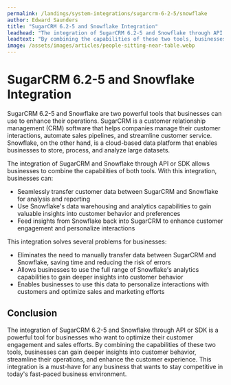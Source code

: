 ```yaml
---
permalink: /landings/system-integrations/sugarcrm-6-2-5/snowflake
author: Edward Saunders
title: "SugarCRM 6.2-5 and Snowflake Integration"
leadhead: "The integration of SugarCRM 6.2-5 and Snowflake through API or SDK is a powerful tool for businesses who want to optimize their customer engagement and sales efforts"
leadtext: "By combining the capabilities of these two tools, businesses can gain deeper insights into customer behavior, streamline their operations, and enhance the customer experience. This integration is a must-have for any business that wants to stay competitive in today's fast-paced business environment."
image: /assets/images/articles/people-sitting-near-table.webp
---
```

<div class="arttext">	<h1>SugarCRM 6.2-5 and Snowflake Integration</h1>
	<p>SugarCRM 6.2-5 and Snowflake are two powerful tools that businesses can use to enhance their operations. SugarCRM is a customer relationship management (CRM) software that helps companies manage their customer interactions, automate sales pipelines, and streamline customer service. Snowflake, on the other hand, is a cloud-based data platform that enables businesses to store, process, and analyze large datasets.</p>
	<p>The integration of SugarCRM and Snowflake through API or SDK allows businesses to combine the capabilities of both tools. With this integration, businesses can:</p>
	<ul>
		<li>Seamlessly transfer customer data between SugarCRM and Snowflake for analysis and reporting</li>
		<li>Use Snowflake's data warehousing and analytics capabilities to gain valuable insights into customer behavior and preferences</li>
		<li>Feed insights from Snowflake back into SugarCRM to enhance customer engagement and personalize interactions</li>
	</ul>
	<p>This integration solves several problems for businesses:</p>
	<ul>
		<li>Eliminates the need to manually transfer data between SugarCRM and Snowflake, saving time and reducing the risk of errors</li>
		<li>Allows businesses to use the full range of Snowflake's analytics capabilities to gain deeper insights into customer behavior</li>
		<li>Enables businesses to use this data to personalize interactions with customers and optimize sales and marketing efforts</li>
	</ul>
	<h2>Conclusion</h2>
	<p>The integration of SugarCRM 6.2-5 and Snowflake through API or SDK is a powerful tool for businesses who want to optimize their customer engagement and sales efforts. By combining the capabilities of these two tools, businesses can gain deeper insights into customer behavior, streamline their operations, and enhance the customer experience. This integration is a must-have for any business that wants to stay competitive in today's fast-paced business environment. </p>
</div>